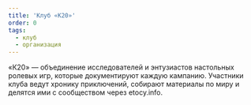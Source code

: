 ```yaml
---
title: 'Клуб «К20»'
order: 0
tags:
  - клуб
  - организация
---
```


«К20» — объединение исследователей и энтузиастов настольных ролевых игр, которые документируют каждую кампанию. Участники клуба ведут хронику приключений, собирают материалы по миру и делятся ими с сообществом через etocy.info.
